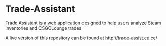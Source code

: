 # Trade-Assistant
Trade Assistant is a web application designed to help users analyze Steam inventories and CSGOLounge trades

A live version of this repository can be found at http://trade-assist.cu.cc/
